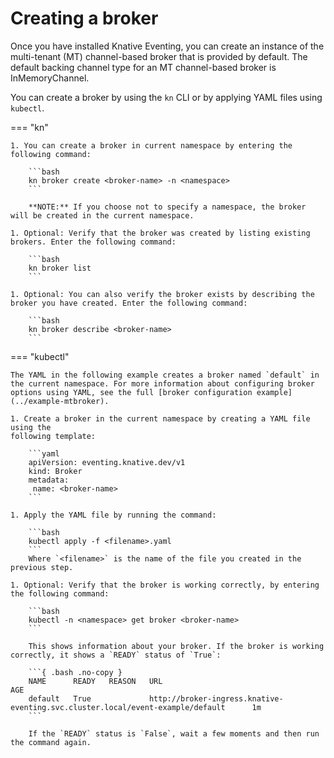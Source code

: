 # Creating a broker

Once you have installed Knative Eventing, you can create an instance of the multi-tenant (MT) channel-based broker that is provided by default. The default backing channel type for an MT channel-based broker is InMemoryChannel.

You can create a broker by using the `kn` CLI or by applying YAML files using `kubectl`.


=== "kn"

    1. You can create a broker in current namespace by entering the following command:

        ```bash
        kn broker create <broker-name> -n <namespace>
        ```

        **NOTE:** If you choose not to specify a namespace, the broker will be created in the current namespace.

    1. Optional: Verify that the broker was created by listing existing brokers. Enter the following command:

        ```bash
        kn broker list
        ```

    1. Optional: You can also verify the broker exists by describing the broker you have created. Enter the following command:

        ```bash
        kn broker describe <broker-name>
        ```


=== "kubectl"

    The YAML in the following example creates a broker named `default` in the current namespace. For more information about configuring broker options using YAML, see the full [broker configuration example](../example-mtbroker).

    1. Create a broker in the current namespace by creating a YAML file using the
    following template:

        ```yaml
        apiVersion: eventing.knative.dev/v1
        kind: Broker
        metadata:
         name: <broker-name>
        ```

    1. Apply the YAML file by running the command:

        ```bash
        kubectl apply -f <filename>.yaml
        ```
        Where `<filename>` is the name of the file you created in the previous step.

    1. Optional: Verify that the broker is working correctly, by entering the following command:

        ```bash
        kubectl -n <namespace> get broker <broker-name>
        ```

        This shows information about your broker. If the broker is working correctly, it shows a `READY` status of `True`:

        ```{ .bash .no-copy }
        NAME      READY   REASON   URL                                                                                 AGE
        default   True             http://broker-ingress.knative-eventing.svc.cluster.local/event-example/default      1m
        ```

        If the `READY` status is `False`, wait a few moments and then run the command again.
